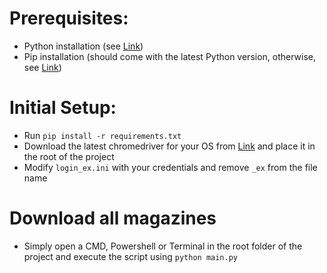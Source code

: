 # Prerequisites:
- Python installation (see [Link](https://wiki.python.org/moin/BeginnersGuide/Download))
- Pip installation (should come with the latest Python version, 
otherwise, see [Link](https://pip.pypa.io/en/stable/installation/))

# Initial Setup:
- Run `pip install -r requirements.txt`
- Download the latest chromedriver for your OS from [Link](https://chromedriver.chromium.org/)
and place it in the root of the project
- Modify `login_ex.ini` with your credentials and remove `_ex` from the file name

# Download all magazines
- Simply open a CMD, Powershell or Terminal in the root folder of the project 
and execute the script using `python main.py`
